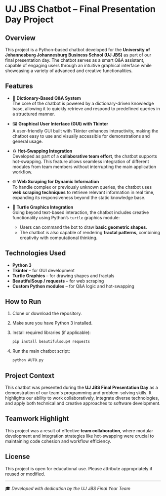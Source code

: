 # UJ JBS Chatbot – Final Presentation Day Project

## Overview

This project is a Python-based chatbot developed for the **University of Johannesburg Johannesburg Business School (UJ JBS)** as part of our final presentation day. The chatbot serves as a smart Q&A assistant, capable of engaging users through an intuitive graphical interface while showcasing a variety of advanced and creative functionalities.

## Features

- 🧠 **Dictionary-Based Q&A System**  
  The core of the chatbot is powered by a dictionary-driven knowledge base, allowing it to quickly retrieve and respond to predefined queries in a structured manner.

- 🖼️ **Graphical User Interface (GUI) with Tkinter**  
  A user-friendly GUI built with Tkinter enhances interactivity, making the chatbot easy to use and visually accessible for demonstrations and general usage.

- ♻️ **Hot-Swapping Integration**  
  Developed as part of a **collaborative team effort**, the chatbot supports hot-swapping. This feature allows seamless integration of different modules from team members without interrupting the main application workflow.

- 🌐 **Web Scraping for Dynamic Information**  
  To handle complex or previously unknown queries, the chatbot uses **web scraping techniques** to retrieve relevant information in real time, expanding its responsiveness beyond the static knowledge base.

- 🐢 **Turtle Graphics Integration**  
  Going beyond text-based interaction, the chatbot includes creative functionality using Python’s `turtle` graphics module:
  - Users can command the bot to draw **basic geometric shapes**.
  - The chatbot is also capable of rendering **fractal patterns**, combining creativity with computational thinking.

## Technologies Used

- **Python 3**
- **Tkinter** – for GUI development
- **Turtle Graphics** – for drawing shapes and fractals
- **BeautifulSoup / requests** – for web scraping
- **Custom Python modules** – for Q&A logic and hot-swapping

## How to Run

1. Clone or download the repository.
2. Make sure you have Python 3 installed.
3. Install required libraries (if applicable):
   ```bash
   pip install beautifulsoup4 requests
   ````

4. Run the main chatbot script:

   ```bash
   python AUTO.py
   ````

## Project Context

This chatbot was presented during the **UJ JBS Final Presentation Day** as a demonstration of our team's programming and problem-solving skills. It highlights our ability to work collaboratively, integrate diverse technologies, and apply both technical and creative approaches to software development.

## Teamwork Highlight

This project was a result of effective **team collaboration**, where modular development and integration strategies like hot-swapping were crucial to maintaining code cohesion and workflow efficiency.

## License

This project is open for educational use. Please attribute appropriately if reused or modified.

---

🎓 *Developed with dedication by the UJ JBS Final Year Team*

```

